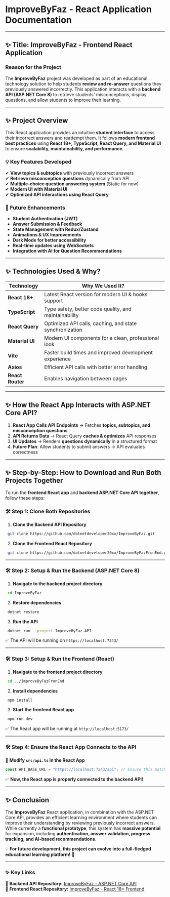 # ImproveByFaz - React Application Documentation

---

## ✨ Title: ImproveByFaz - Frontend React Application

### **Reason for the Project**  
The **ImproveByFaz** project was developed as part of an educational technology solution to help students **review and re-answer** questions they previously answered incorrectly. This application interacts with a **backend API (ASP.NET Core 8)** to retrieve students' misconceptions, display questions, and allow students to improve their learning.

---

## ✨ Project Overview  

This React application provides an intuitive **student interface** to access their incorrect answers and reattempt them. It follows **modern frontend best practices** using **React 18+, TypeScript, React Query, and Material UI** to ensure **scalability, maintainability, and performance**.  

### 💡 Key Features Developed  
✔ **View topics & subtopics** with previously incorrect answers  
✔ **Retrieve misconception questions** dynamically from API  
✔ **Multiple-choice question answering system** (Static for now)  
✔ **Modern UI with Material UI**  
✔ **Optimized API interactions using React Query**  

### 🚀 Future Enhancements  
- **Student Authentication (JWT)**
- **Answer Submission & Feedback**
- **State Management with Redux/Zustand**
- **Animations & UX Improvements**
- **Dark Mode for better accessibility**
- **Real-time updates using WebSockets**
- **Integration with AI for Question Recommendations**

---

## ✨ Technologies Used & Why?

| **Technology**        | **Why We Used It?** |
|----------------------|------------------------------------------------|
| **React 18+** | Latest React version for modern UI & hooks support |
| **TypeScript** | Type safety, better code quality, and maintainability |
| **React Query** | Optimized API calls, caching, and state synchronization |
| **Material UI** | Modern UI components for a clean, professional look |
| **Vite** | Faster build times and improved development experience |
| **Axios** | Efficient API calls with better error handling |
| **React Router** | Enables navigation between pages |

---

## ✨ How the React App Interacts with ASP.NET Core API?  

1. **React App Calls API Endpoints** → Fetches **topics, subtopics, and misconception questions**  
2. **API Returns Data** → React Query **caches & optimizes** API responses  
3. **UI Updates** → Renders **questions dynamically** in a structured format  
4. **Future Plan**: Allow students to submit answers → API evaluates correctness  

---

## ✨ Step-by-Step: How to Download and Run Both Projects Together  

To run the **frontend React app** and **backend ASP.NET Core API together**, follow these steps:  

### **🛠 Step 1: Clone Both Repositories**  
1. **Clone the Backend API Repository**  
```sh
 git clone https://github.com/dotnetdeveloper20xx/ImproveByFaz.git
```
2. **Clone the Frontend React Repository**  
```sh
 git clone https://github.com/dotnetdeveloper20xx/ImproveByFazFronEnd.git
```

---

### **🛠 Step 2: Setup & Run the Backend (ASP.NET Core 8)**  
1. **Navigate to the backend project directory**  
```sh
 cd ImproveByFaz
```
2. **Restore dependencies**  
```sh
 dotnet restore
```
3. **Run the API**  
```sh
 dotnet run --project ImproveByFaz.API
```
✅ The API will be running on `https://localhost:7243/`

---

### **🛠 Step 3: Setup & Run the Frontend (React)**  
1. **Navigate to the frontend project directory**  
```sh
 cd ../ImproveByFazFronEnd
```
2. **Install dependencies**  
```sh
 npm install
```
3. **Start the frontend React app**  
```sh
 npm run dev
```
✅ The React app will be running at `http://localhost:5173/`  

---

### **🛠 Step 4: Ensure the React App Connects to the API**  
📄 **Modify `src/api.ts` in the React App**  
```ts
const API_BASE_URL = "https://localhost:7243/api"; // Ensure this matches your API URL
```
✅ **Now, the React app is properly connected to the backend API!**  

---

## ✨ Conclusion  
The **ImproveByFaz** React application, in combination with the ASP.NET Core API, provides an efficient learning environment where students can improve their understanding by reviewing previously incorrect answers. While currently a **functional prototype**, this system has **massive potential** for expansion, including **authentication, answer validation, progress tracking, and AI-based recommendations**.  

💡 **For future development, this project can evolve into a full-fledged educational learning platform!** 🚀  

---

### **✨ Key Links**  
🔗 **Backend API Repository:** [ImproveByFaz - ASP.NET Core API](https://github.com/dotnetdeveloper20xx/ImproveByFaz)  
🔗 **Frontend React Repository:** [ImproveByFaz - React 18+ Frontend](https://github.com/dotnetdeveloper20xx/ImproveByFazFronEnd)  



